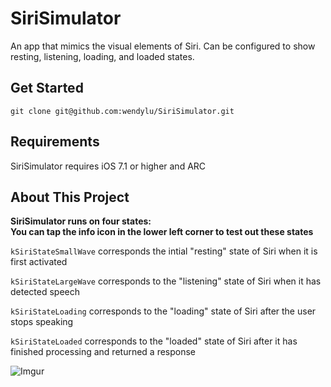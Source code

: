 SiriSimulator
=============

An app that mimics the visual elements of Siri. Can be configured to show resting, listening, loading, and loaded states.

## Get Started

```
git clone git@github.com:wendylu/SiriSimulator.git
```

## Requirements

SiriSimulator requires iOS 7.1 or higher and ARC

## About This Project

**SiriSimulator runs on four states:**  
**You can tap the info icon in the lower left corner to test out these states**

`kSiriStateSmallWave` corresponds the intial "resting" state of Siri when it is first activated
    
`kSiriStateLargeWave` corresponds to the "listening" state of Siri when it has detected speech
    
`kSiriStateLoading` corresponds to the "loading" state of Siri after the user stops speaking
    
`kSiriStateLoaded` corresponds to the "loaded" state of Siri after it has finished processing and returned a response

![Imgur](http://i.imgur.com/P23mvn2.gif)
